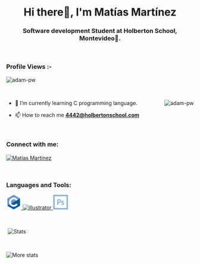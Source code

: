 <h1 align="center">Hi there👋, I'm Matías Martínez</h1>
<h3 align="center">Software development Student at Holberton School, Montevideo🌟.</h3>

<br>

<p align="right"> <h3>Profile Views :-</h3> <img src="https://komarev.com/ghpvc/?username=adam-pw&label=Profile%20views&color=0e75b6&style=flat"
    alt="adam-pw" /> 
  </p>

<br>

<p><img align="right" src="https://github.com/Adam-pw/Adam-pw/blob/main/animation_500_kxa883sd.gif" alt="adam-pw" /></p>


- 🌱 I’m currently learning C programming language.

- 📫 How to reach me **4442@holbertonschool.com**

<br>

<h3 align="left">Connect with me:</h3>
<p align="left">
  <a href="https://www.linkedin.com/in/matiasmartinezhirsiger/" target="blank"><img align="center"
      src="https://raw.githubusercontent.com/rahuldkjain/github-profile-readme-generator/master/src/images/icons/Social/linked-in-alt.svg"
      alt="Matias Martinez" height="30" width="40" /></a>
</p>

<br>

<h3 align="left">Languages and Tools:</h3>
<p align="left"> <a href="https://www.cprogramming.com/" target="_blank"
    rel="noreferrer"> <img src="https://raw.githubusercontent.com/devicons/devicon/master/icons/c/c-original.svg"
      alt="c" width="40" height="40" /> </a> <a href="https://www.adobe.com/in/products/illustrator.html"
    target="_blank" rel="noreferrer"> <img
      src="https://www.vectorlogo.zone/logos/adobe_illustrator/adobe_illustrator-icon.svg" alt="illustrator" width="40"
      height="40" /> </a> <a href="https://www.photoshop.com/en" target="_blank"
    rel="noreferrer"> <img
      src="https://raw.githubusercontent.com/devicons/devicon/master/icons/photoshop/photoshop-line.svg" alt="photoshop"
      width="40" height="40" /> </a> </p>

<br>

<p>&nbsp;<img align="center" src="https://github-readme-stats.vercel.app/api?username=MatiasMtz&show_icons=true&theme=tokyonight"
    alt="Stats" /></p>

<br>

<p><img align="center" src="https://github-readme-streak-stats.herokuapp.com/?user=MatiasMtz&theme=tokyonight=0d1117&date_format=M%20j%5B%2C%20Y%5D" alt="More stats" /></p>
